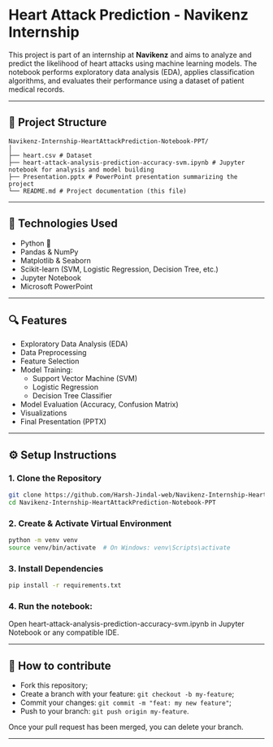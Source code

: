 # Heart Attack Prediction - Navikenz Internship

This project is part of an internship at **Navikenz** and aims to analyze and predict the likelihood of heart attacks using machine learning models. The notebook performs exploratory data analysis (EDA), applies classification algorithms, and evaluates their performance using a dataset of patient medical records.

---

## 📂 Project Structure

```
Navikenz-Internship-HeartAttackPrediction-Notebook-PPT/
│
├── heart.csv # Dataset
├── heart-attack-analysis-prediction-accuracy-svm.ipynb # Jupyter notebook for analysis and model building
├── Presentation.pptx # PowerPoint presentation summarizing the project
└── README.md # Project documentation (this file)
```

---
## 🧠 Technologies Used

- Python 🐍
- Pandas & NumPy
- Matplotlib & Seaborn
- Scikit-learn (SVM, Logistic Regression, Decision Tree, etc.)
- Jupyter Notebook
- Microsoft PowerPoint

---

## 🔍 Features

- Exploratory Data Analysis (EDA)
- Data Preprocessing
- Feature Selection
- Model Training:
  - Support Vector Machine (SVM)
  - Logistic Regression
  - Decision Tree Classifier
- Model Evaluation (Accuracy, Confusion Matrix)
- Visualizations
- Final Presentation (PPTX)

---

## ⚙️ Setup Instructions

### 1. Clone the Repository
```bash
git clone https://github.com/Harsh-Jindal-web/Navikenz-Internship-HeartAttackPrediction-Notebook-PPT.git
cd Navikenz-Internship-HeartAttackPrediction-Notebook-PPT
```
### 2. Create & Activate Virtual Environment
```bash
python -m venv venv
source venv/bin/activate  # On Windows: venv\Scripts\activate
```
### 3. Install Dependencies
```bash
pip install -r requirements.txt
```
### 4. Run the notebook:
Open heart-attack-analysis-prediction-accuracy-svm.ipynb in Jupyter Notebook or any compatible IDE.

---
## 🤔 How to contribute

- Fork this repository;
- Create a branch with your feature: `git checkout -b my-feature`;
- Commit your changes: `git commit -m "feat: my new feature"`;
- Push to your branch: `git push origin my-feature`.

Once your pull request has been merged, you can delete your branch.

---
